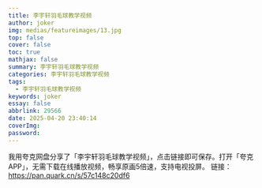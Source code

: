 ```yaml
---
title: 李宇轩羽毛球教学视频
author: joker
img: medias/featureimages/13.jpg
top: false
cover: false
toc: true
mathjax: false
summary: 李宇轩羽毛球教学视频
categories: 李宇轩羽毛球教学视频
tags:
  - 李宇轩羽毛球教学视频
keywords: joker
essay: false
abbrlink: 29566
date: 2025-04-20 23:40:14
coverImg:
password:
---
```


我用夸克网盘分享了「李宇轩羽毛球教学视频」，点击链接即可保存。打开「夸克APP」，无需下载在线播放视频，畅享原画5倍速，支持电视投屏。
链接：https://pan.quark.cn/s/57c148c20df6
